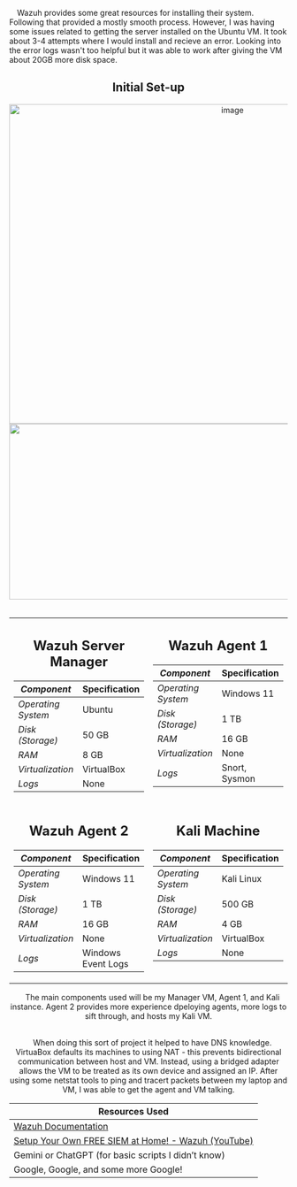 &emsp;Wazuh provides some great resources for installing their system. Following that provided a mostly smooth process.
However, I was having some issues related to getting the server installed on the Ubuntu VM. It took about 3-4 attempts 
where I would install and recieve an error. Looking into the error logs wasn't too helpful but it was able to work after
giving the VM about 20GB more disk space.




<div align="center">
  
  ## Initial Set-up
  
 <img width="792" height="578" alt="image" src="https://github.com/user-attachments/assets/f46b4a07-968f-428a-a99b-a43b1a304104" />
 <img width="1137" height="318" alt="image" src="https://github.com/user-attachments/assets/0d3e14f2-c945-4898-88b5-974b1c9f5e8f" />
<br>
<br>
<table>
  <tr>
    <td width="50%" valign="top">

  <div align="center"><h2>Wazuh Server Manager</h2></div>

  | *Component*       | Specification |
  |-------------------|---------------|
  | *Operating System*| Ubuntu        |
  | *Disk (Storage)*  | 50 GB         |
  | *RAM*             | 8 GB          |
  | *Virtualization*  | VirtualBox    |
  | *Logs*            | None          |

  </td>
    <td width="50%" valign="top">

  <div align="center"><h2>Wazuh Agent 1</h2></div>

  | *Component*       | Specification |
  |-------------------|---------------|
  | *Operating System*| Windows 11    |
  | *Disk (Storage)*  | 1 TB          |
  | *RAM*             | 16 GB         |
  | *Virtualization*  | None          |
  | *Logs*            | Snort, Sysmon |

  </td>
  </tr>
  <tr>
    <td width="50%" valign="top">

  <div align="center"><h2>Wazuh Agent 2</h2></div>

  | *Component*       | Specification |
  |-------------------|---------------|
  | *Operating System*| Windows 11    |
  | *Disk (Storage)*  | 1 TB          |
  | *RAM*             | 16 GB         |
  | *Virtualization*  | None          |
  | *Logs*            | Windows Event Logs |

  </td>
    <td width="50%" valign="top">

  <div align="center"><h2>Kali Machine</h2></div>

  | *Component*       | Specification |
  |-------------------|---------------|
  | *Operating System*| Kali Linux    |
  | *Disk (Storage)*  | 500 GB        |
  | *RAM*             | 4 GB          |
  | *Virtualization*  | VirtualBox    |
  | *Logs*            | None          |

  </td>
  </tr>
</table>
&emsp;The main components used will be my Manager VM, Agent 1, and Kali instance. Agent 2 provides more experience dpeloying
agents, more logs to sift through, and hosts my Kali VM. 

<br>
<br>

&emsp;When doing this sort of project it helped to have DNS knowledge. VirtuaBox defaults its machines to using NAT - this 
prevents bidirectional communication between host and VM. Instead, using a bridged adapter allows the VM to be treated
as its own device and assigned an IP. After using some netstat tools to ping and tracert packets between my laptop
and VM, I was able to get the agent and VM talking.
<div align="center">

| Resources Used |
|----------|
| [Wazuh Documentation](https://documentation.wazuh.com/current/quickstart.html) |
| [Setup Your Own FREE SIEM at Home! - Wazuh (YouTube)](https://youtu.be/bltbJ2TUQWU?si=L07PNs15z8w26U6v) |
| Gemini or ChatGPT (for basic scripts I didn’t know) |
| Google, Google, and some more Google! |

</div>
